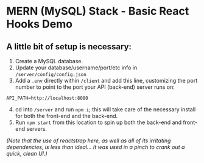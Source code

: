# MERN (MySQL) Stack - Basic React Hooks Demo

## A little bit of setup is necessary:

1. Create a MySQL database.
2. Update your database/username/port/etc info in `/server/config/config.json`
3. Add a `.env` directly within `/client` and add this line, customizing the port number to point to the port your API (back-end) server runs on:

```text
API_PATH=http://localhost:8080
```

4. cd into `/server` and run `npm i`; this will take care of the necessary install for both the front-end and the back-end.
5. Run `npm start` from this location to spin up both the back-end and front-end servers.

_(Note that the use of reactstrap here, as well as all of its irritating dependencies, is less than ideal... It was used in a pinch to crank out a quick, clean UI.)_
